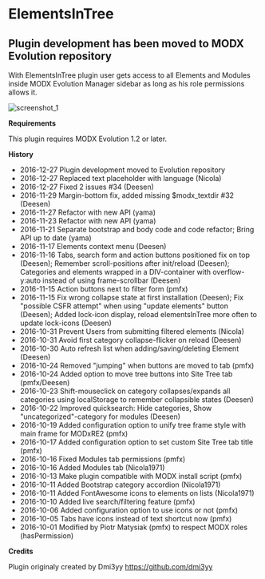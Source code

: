 # ElementsInTree

## Plugin development has been moved to MODX Evolution repository

With ElementsInTree plugin user gets access to all Elements and Modules inside MODX Evolution Manager sidebar as long as his role permissions allows it.

![screenshot_1](http://image.prntscr.com/image/1683ce232a4d45d888e68b813c472d18.png)

**Requirements**

This plugin requires MODX Evolution 1.2 or later.

**History**

- 2016-12-27 Plugin development moved to Evolution repository
- 2016-12-27 Replaced text placeholder with language (Nicola)
- 2016-12-27 Fixed 2 issues #34 (Deesen)
- 2016-11-29 Margin-bottom fix, added missing $modx_textdir #32 (Deesen)
- 2016-11-27 Refactor with new API (yama)
- 2016-11-23 Refactor with new API (yama)
- 2016-11-21 Separate bootstrap and body code and code refactor; Bring API up to date (yama)
- 2016-11-17 Elements context menu (Deesen)
- 2016-11-16 Tabs, search form and action buttons positioned fix on top (Deesen); Remember scroll-positions after init/reload (Deesen); Categories and elements wrapped in a DIV-container with overflow-y:auto instead of using frame-scrollbar (Deesen)
- 2016-11-15 Action buttons next to filter form (pmfx)
- 2016-11-15 Fix wrong collapse state at first installation (Deesen); Fix "possible CSFR attempt" when using "update elements" button (Deesen); Added lock-icon display, reload elementsInTree more often to update lock-icons (Deesen)
- 2016-10-31 Prevent Users from submitting filtered elements (Nicola)
- 2016-10-31 Avoid first category collapse-flicker on reload (Deesen)
- 2016-10-30 Auto refresh list when adding/saving/deleting Element (Deesen)
- 2016-10-24 Removed "jumping" when buttons are moved to tab (pmfx)
- 2016-10-24 Added option to move tree buttons into Site Tree tab (pmfx/Deesen)
- 2016-10-23 Shift-mouseclick on category collapses/expands all categories using localStorage to remember collapsible states (Deesen)
- 2016-10-22 Improved quicksearch: Hide categories, Show "uncategorized"-category for modules (Deesen)
- 2016-10-19 Added configuration option to unify tree frame style with main frame for MODxRE2 (pmfx)
- 2016-10-17 Added configuration option to set custom Site Tree tab title (pmfx)
- 2016-10-16 Fixed Modules tab permissions (pmfx)
- 2016-10-16 Added Modules tab (Nicola1971)
- 2016-10-13 Make plugin compatible with MODX install script (pmfx)
- 2016-10-11 Added Bootstrap category accordion (Nicola1971)
- 2016-10-11 Added FontAwesome icons to elements on lists (Nicola1971)
- 2016-10-10 Added live search/filtering feature (pmfx)
- 2016-10-06 Added configuration option to use icons or not (pmfx)
- 2016-10-05 Tabs have icons instead of text shortcut now (pmfx)
- 2016-10-01 Modified by Piotr Matysiak (pmfx) to respect MODX roles (hasPermission)

**Credits**

Plugin originaly created by Dmi3yy https://github.com/dmi3yy
